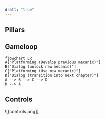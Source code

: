 ```yaml
---
draft: "true"
---
```

## Pillars
## Gameloop

```mermaid 
flowchart LR 
A["Platforming (Develop previous mecanic)"]
B["Dialog (unlock new mecanic)"] 
C["Platforming (Use new mecanic)"]
D["Dialog (transition into next chapter)"]
A --> B --> C --> D
D --> A
```

## Controls
![[controls.png]]